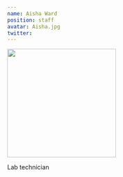 ```yaml
---
name: Aisha Ward
position: staff
avatar: Aisha.jpg
twitter: 
---
```


<img width="250" src="{{site.baseurl}}/images/people/{{page.avatar}}" data-action="zoom">

Lab technician

